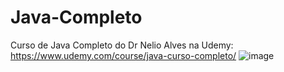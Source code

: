 # Java-Completo
Curso de Java Completo do Dr Nelio Alves na Udemy: https://www.udemy.com/course/java-curso-completo/
![image](https://github.com/Dev-Gabriel-Martins/Java-Completo/assets/97320295/a13089f8-ed99-4dec-b54c-dfbdf39765d3)

